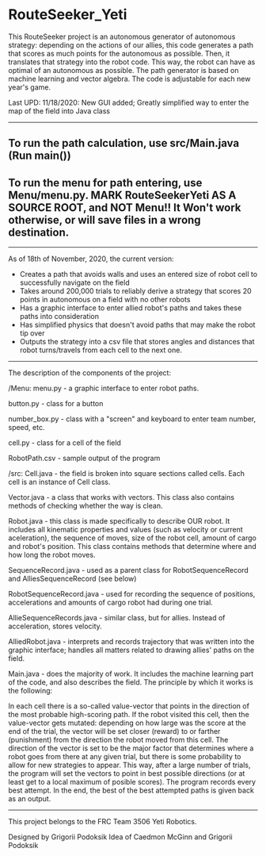 # RouteSeeker_Yeti

This RouteSeeker project is an autonomous generator of autonomous strategy: depending on the actions of our allies, this code 
generates a path that scores as much points for the autonomous as possible. Then, it translates that strategy into the robot code. 
This way, the robot can have as optimal of an autonomous as possible. The path generator is based on machine learning and vector algebra.
The code is adjustable for each new year's game.

Last UPD: 11/18/2020: New GUI added; Greatly simplified way to enter the map of the field into Java class

-------

To run the path calculation, use src/Main.java (Run main())
--
To run the menu for path entering, use Menu/menu.py. MARK RouteSeekerYeti AS A SOURCE ROOT, and NOT Menu!! It Won't work otherwise, or will save files in a wrong destination.
--
-------

As of 18th of November, 2020, the current version:
 - Creates a path that avoids walls and uses an entered size of robot cell to successfully navigate on the field
 - Takes around 200,000 trials to reliably derive a strategy that scores 20 points in autonomous on a field with no other robots
 - Has a graphic interface to enter allied robot's paths and takes these paths into consideration
 - Has simplified physics that doesn't avoid paths that may make the robot tip over
 - Outputs the strategy into a csv file that stores angles and distances that robot turns/travels from each cell to the next one.

-------

The description of the components of the project:


   /Menu:
   menu.py - a graphic interface to enter robot paths.
   
   button.py - class for a button
   
   number_box.py - class with a "screen" and keyboard to enter team number, speed, etc.
   
   cell.py - class for a cell of the field
   
   RobotPath.csv - sample output of the program
   
   /src:
   Cell.java - the field is broken into square sections called cells. Each cell is an instance of Cell class.
    
   Vector.java - a class that works with vectors. This class also contains methods of checking whether the way is clean.
    
   Robot.java - this class is made specifically to describe OUR robot. It includes all kinematic properties and values (such as velocity or current aceleration), the 
sequence of moves, size of the robot cell, amount of cargo and robot's position. This class contains methods that determine where and how long the robot moves.

   SequenceRecord.java - used as a parent class for RobotSequenceRecord and AlliesSequenceRecord (see below)
   
   RobotSequenceRecord.java - used for recording the sequence of positions, accelerations and amounts of cargo robot had during one trial.
   
   AllieSequenceRecords.java - similar class, but for allies. Instead of acceleration, stores velocity.
   
   AlliedRobot.java - interprets and records trajectory that was written into the graphic interface; handles all matters related to drawing allies' paths on the field.
   
   Main.java - does the majority of work. It includes the machine learning part of the code, and also describes the field. The principle by which 
it works is the following:

In each cell there is a so-called value-vector that points in the direction of the most probable high-scoring path. If the robot visited this cell, then the value-vector 
gets mutated: depending on how large was the score at the end of the trial, the vector will be set closer (reward) to or farther (punishment) from 
the direction the robot moved from this cell. The direction of the vector is set to be the major factor that determines where a robot goes from there
at any given trial, but there is some probability to allow for new strategies to appear. This way, after a large number of trials, the program will set the vectors to
point in best possible directions (or at least get to a local maximum of posible scores). The program records every best attempt. In the end, the best of the best attempted paths is given back as an output.


------


      
This project belongs to the FRC Team 3506 Yeti Robotics.

Designed by Grigorii Podoksik
Idea of Caedmon McGinn and Grigorii Podoksik








